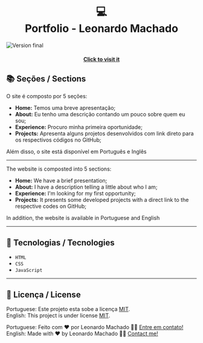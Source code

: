 <h1 align="center">💻<br>Portfolio - Leonardo Machado</h1>

![Version final](https://user-images.githubusercontent.com/74615811/186960334-fd5062cc-d383-4405-bd93-520778adc0b6.png)

<h4 align="center"><a href="https://leonardomancilha.github.io/">Click to visit it</a></h4>

## 📚 Seções / Sections

O site é composto por 5 seções:

- **Home:** Temos uma breve apresentação;
- **About:** Eu tenho uma descrição contando um pouco sobre quem eu sou;
- **Experience:** Procuro minha primeira oportunidade;
- **Projects:** Apresenta alguns projetos desenvolvidos com link direto para os respectivos códigos no GitHub;

Além disso, o site está disponível em Português e Inglês

---

The website is composted into 5 sections:

- **Home:** We have a brief presentation;
- **About:** I have a description telling a little about who I am;
- **Experience:** I'm looking for my first opportunity;
- **Projects:** It presents some developed projects with a direct link to the respective codes on GitHub;

In addition, the website is available in Portuguese and English

---

## 💼 Tecnologias / Tecnologies
- ``HTML``
- ``CSS``
- ``JavaScript``

---


## 📝 Licença / License

Portuguese: Este projeto esta sobe a licença [MIT](./LICENSE). <br>
English: This project is under license [MIT](./LICENSE).

Portuguese: Feito com ❤️ por Leonardo Machado 👋🏽 [Entre em contato!](https://www.linkedin.com/in/leonardomancilha/) <br>
English: Made with ❤️ by Leonardo Machado 👋🏽 [Contact me!](https://www.linkedin.com/in/leonardomancilha/)
